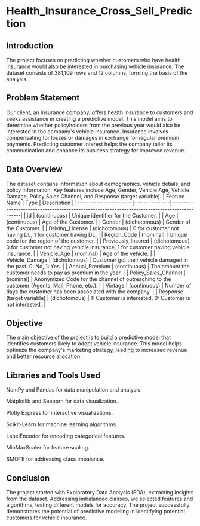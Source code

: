 # Health_Insurance_Cross_Sell_Prediction
## Introduction
The project focuses on predicting whether customers who have health insurance would also be interested in purchasing vehicle insurance. The dataset consists of 381,109 rows and 12 columns, forming the basis of the analysis.
## Problem Statement
Our client, an insurance company, offers health insurance to customers and seeks assistance in creating a predictive model. This model aims to determine whether policyholders from the previous year would also be interested in the company's vehicle insurance. Insurance involves compensating for losses or damages in exchange for regular premium payments. Predicting customer interest helps the company tailor its communication and enhance its business strategy for improved revenue.
## Data Overview
The dataset contains information about demographics, vehicle details, and policy information. Key features include Age, Gender, Vehicle Age, Vehicle Damage, Policy Sales Channel, and Response (target variable).
| Feature Name          | Type          | Description                                                                                 |
|-----------------------|---------------|---------------------------------------------------------------------------------------------|
| id                    | (continuous)  | Unique identifier for the Customer.                                                         |
| Age                   | (continuous)  | Age of the Customer.                                                                       |
| Gender                | (dichotomous) | Gender of the Customer.                                                                    |
| Driving_License       | (dichotomous) | 0 for customer not having DL, 1 for customer having DL.                                   |
| Region_Code           | (nominal)     | Unique code for the region of the customer.                                                |
| Previously_Insured    | (dichotomous) | 0 for customer not having vehicle insurance, 1 for customer having vehicle insurance.     |
| Vehicle_Age           | (nominal)     | Age of the vehicle.                                                                        |
| Vehicle_Damage        | (dichotomous) | Customer got their vehicle damaged in the past. 0: No, 1: Yes.                             |
| Annual_Premium        | (continuous)  | The amount the customer needs to pay as premium in the year.                               |
| Policy_Sales_Channel  | (nominal)     | Anonymized Code for the channel of outreaching to the customer (Agents, Mail, Phone, etc.). |
| Vintage               | (continuous)  | Number of days the customer has been associated with the company.                           |
| Response (target variable)  | (dichotomous) | 1: Customer is interested, 0: Customer is not interested.                                 |

## Objective
The main objective of the project is to build a predictive model that identifies customers likely to adopt vehicle insurance. This model helps optimize the company's marketing strategy, leading to increased revenue and better resource allocation.
## Libraries and Tools Used
NumPy and Pandas for data manipulation and analysis.

Matplotlib and Seaborn for data visualization.

Plotly Express for interactive visualizations.

Scikit-Learn for machine learning algorithms.

LabelEncoder for encoding categorical features.

MinMaxScaler for feature scaling.

SMOTE for addressing class imbalance.

## Conclusion
The project started with Exploratory Data Analysis (EDA), extracting insights from the dataset. Addressing imbalanced classes, we selected features and algorithms, testing different models for accuracy.
The project successfully demonstrates the potential of predictive modeling in identifying potential customers for vehicle insurance. 
